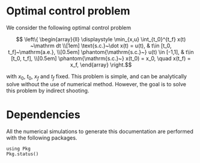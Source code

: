 # Optimal control problem

We consider the following optimal control problem 

```math
    \left\{ \begin{array}{ll}
    \displaystyle \min_{x,u} \int_{t_0}^{t_f} x(t) ~\mathrm dt \\[1em]
    \text{s.c.}~\dot x(t) = u(t), & t\in [t_0, t_f]~\mathrm{a.e.}, \\[0.5em]
    \phantom{\mathrm{s.c.}~} u(t) \in [-1,1], & t\in [t_0, t_f], \\[0.5em]
    \phantom{\mathrm{s.c.}~} x(t_0) = x_0, \quad x(t_f) = x_f,
    \end{array} \right.
```

with $x_0$, $t_0$, $x_f$ and $t_f$ fixed. This problem is simple, and can be analytically solve without the use of numerical method. However, the goal is to solve this problem by indirect shooting.  

# Dependencies

All the numerical simulations to generate this documentation are performed with 
the following packages.

```@example
using Pkg
Pkg.status()
```

